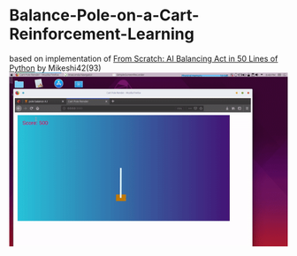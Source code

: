 # Balance-Pole-on-a-Cart-Reinforcement-Learning
based on implementation of <a href="https://repl.it/talk/learn/From-Scratch-AI-Balancing-Act-in-50-Lines-of-Python/6586"> From Scratch: AI Balancing Act in 50 Lines of Python</a> by Mikeshi42(93)
<img src="https://raw.githubusercontent.com/fluffybird2323/Balance-Pole-on-a-Cart-Reinforcement-Learning/master/ezgif.com-video-to-gif.gif">
